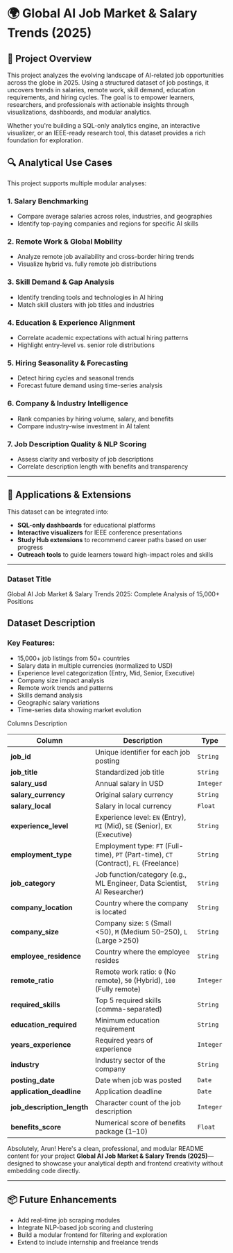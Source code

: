 # 🌍 Global AI Job Market & Salary Trends (2025)

## 📌 Project Overview

This project analyzes the evolving landscape of AI-related job opportunities across the globe in 2025. Using a structured dataset of job postings, it uncovers trends in salaries, remote work, skill demand, education requirements, and hiring cycles. The goal is to empower learners, researchers, and professionals with actionable insights through visualizations, dashboards, and modular analytics.

Whether you're building a SQL-only analytics engine, an interactive visualizer, or an IEEE-ready research tool, this dataset provides a rich foundation for exploration.

## 🔍 Analytical Use Cases

This project supports multiple modular analyses:

### 1. Salary Benchmarking
- Compare average salaries across roles, industries, and geographies  
- Identify top-paying companies and regions for specific AI skills  

### 2. Remote Work & Global Mobility
- Analyze remote job availability and cross-border hiring trends  
- Visualize hybrid vs. fully remote job distributions  

### 3. Skill Demand & Gap Analysis
- Identify trending tools and technologies in AI hiring  
- Match skill clusters with job titles and industries  

### 4. Education & Experience Alignment
- Correlate academic expectations with actual hiring patterns  
- Highlight entry-level vs. senior role distributions  

### 5. Hiring Seasonality & Forecasting
- Detect hiring cycles and seasonal trends  
- Forecast future demand using time-series analysis  

### 6. Company & Industry Intelligence
- Rank companies by hiring volume, salary, and benefits  
- Compare industry-wise investment in AI talent  

### 7. Job Description Quality & NLP Scoring
- Assess clarity and verbosity of job descriptions  
- Correlate description length with benefits and transparency  

---

## 🚀 Applications & Extensions

This dataset can be integrated into:

- **SQL-only dashboards** for educational platforms  
- **Interactive visualizers** for IEEE conference presentations  
- **Study Hub extensions** to recommend career paths based on user progress  
- **Outreach tools** to guide learners toward high-impact roles and skills  

---
### Dataset Title

Global AI Job Market & Salary Trends 2025: Complete Analysis of 15,000+ Positions

## Dataset Description

### Key Features:

- 15,000+ job listings from 50+ countries
- Salary data in multiple currencies (normalized to USD)
- Experience level categorization (Entry, Mid, Senior, Executive)
- Company size impact analysis
- Remote work trends and patterns
- Skills demand analysis
- Geographic salary variations
- Time-series data showing market evolution

Columns Description

| Column | Description | Type |  
|---|---|---|  
| **job_id** | Unique identifier for each job posting | `String` |  
| **job_title** | Standardized job title | `String` |  
| **salary_usd** | Annual salary in USD | `Integer` |  
| **salary_currency** | Original salary currency | `String` |  
| **salary_local** | Salary in local currency | `Float` |  
| **experience_level** | Experience level: `EN` (Entry), `MI` (Mid), `SE` (Senior), `EX` (Executive) | `String` |  
| **employment_type** | Employment type: `FT` (Full-time), `PT` (Part-time), `CT` (Contract), `FL` (Freelance) | `String` |  
| **job_category** | Job function/category (e.g., ML Engineer, Data Scientist, AI Researcher) | `String` |  
| **company_location** | Country where the company is located | `String` |  
| **company_size** | Company size: `S` (Small <50), `M` (Medium 50–250), `L` (Large >250) | `String` |  
| **employee_residence** | Country where the employee resides | `String` |  
| **remote_ratio** | Remote work ratio: `0` (No remote), `50` (Hybrid), `100` (Fully remote) | `Integer` |  
| **required_skills** | Top 5 required skills (comma-separated) | `String` |  
| **education_required** | Minimum education requirement | `String` |  
| **years_experience** | Required years of experience | `Integer` |  
| **industry** | Industry sector of the company | `String` |  
| **posting_date** | Date when job was posted | `Date` |  
| **application_deadline** | Application deadline | `Date` |  
| **job_description_length** | Character count of the job description | `Integer` |  
| **benefits_score** | Numerical score of benefits package (1–10) | `Float` |  

Absolutely, Arun! Here's a clean, professional, and modular README content for your project **Global AI Job Market & Salary Trends (2025)**—designed to showcase your analytical depth and frontend creativity without embedding code directly.

---

## 📦 Future Enhancements

- Add real-time job scraping modules  
- Integrate NLP-based job scoring and clustering  
- Build a modular frontend for filtering and exploration  
- Extend to include internship and freelance trends  
